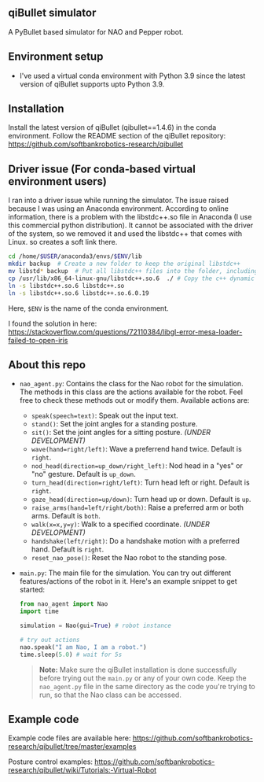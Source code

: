 ## qiBullet simulator

A PyBullet based simulator for NAO and Pepper robot.

## Environment setup

- I've used a virtual conda environment with Python 3.9 since the latest version of qiBullet supports upto Python 3.9. 

## Installation

Install the latest version of qiBullet (qibullet==1.4.6) in the conda environment.
Follow the README section of the qiBullet repository: https://github.com/softbankrobotics-research/qibullet

## Driver issue (For conda-based virtual environment users)

I ran into a driver issue while running the simulator. The issue raised because I was using an Anaconda environment. 
According to online information, there is a problem with the libstdc++.so file in Anaconda (I use this commercial python distribution). It cannot be associated with the driver of the system, so we removed it and used the libstdc++ that comes with Linux. so creates a soft link there.

```bash
cd /home/$USER/anaconda3/envs/$ENV/lib
mkdir backup  # Create a new folder to keep the original libstdc++
mv libstd* backup  # Put all libstdc++ files into the folder, including soft links
cp /usr/lib/x86_64-linux-gnu/libstdc++.so.6  ./ # Copy the c++ dynamic link library of the system here
ln -s libstdc++.so.6 libstdc++.so
ln -s libstdc++.so.6 libstdc++.so.6.0.19
```
Here, `$ENV` is the name of the conda environment.

I found the solution in here:
https://stackoverflow.com/questions/72110384/libgl-error-mesa-loader-failed-to-open-iris

## About this repo

- `nao_agent.py`: Contains the class for the Nao robot for the simulation. The methods in this class are the actions available for the robot. Feel free to check these methods out or modify them. Available actions are: 
    * `speak(speech=text)`: Speak out the input text.
    * `stand()`: Set the joint angles for a standing posture.
    * `sit()`: Set the joint angles for a sitting posture. *(UNDER DEVELOPMENT)*
    * `wave(hand=right/left)`: Wave a preferrend hand twice. Default is `right`.
    * `nod_head(direction=up_down/right_left)`: Nod head in a "yes" or "no" gesture. Default is `up_down`.
    * `turn_head(direction=right/left)`: Turn head left or right. Default is `right`.
    * `gaze_head(direction=up/down)`: Turn head up or down. Default is `up`.
    * `raise_arms(hand=left/right/both)`: Raise a preferred arm or both arms. Default is `both`.
    * `walk(x=x,y=y)`: Walk to a specified coordinate. *(UNDER DEVELOPMENT)*
    * `handshake(left/right)`: Do a handshake motion with a preferred hand. Default is `right`.
    * `reset_nao_pose()`: Reset the Nao robot to the standing pose.

- `main.py`: The main file for the simulation. You can try out different features/actions of the robot in it. Here's an example snippet to get started:

    ```python
    from nao_agent import Nao
    import time

    simulation = Nao(gui=True) # robot instance

    # try out actions
    nao.speak("I am Nao, I am a robot.")
    time.sleep(5.0) # wait for 5s
    ```
    > **Note:** Make sure the qiBullet installation is done successfully before trying out the `main.py` or any of your own code. Keep the `nao_agent.py` file in the same directory as the code you're trying to run, so that the Nao class can be accessed.

## Example code

Example code files are available here: https://github.com/softbankrobotics-research/qibullet/tree/master/examples

Posture control examples: https://github.com/softbankrobotics-research/qibullet/wiki/Tutorials:-Virtual-Robot